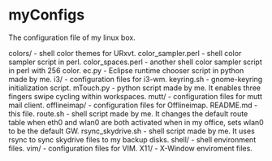 myConfigs
=========

The configuration file of my linux box.

colors/ - shell color themes for URxvt.
color_sampler.perl - shell color sampler script in perl.
color_spaces.perl - another shell color sampler script in perl with 256 color.
ec.py - Eclipse runtime chooser script in python made by me.
i3/ - configuration files for i3-wm.
keyring.sh - gnome-keyring initialization script.
mTouch.py - python script made by me. It enables three fingers swipe cycling within workspaces.
mutt/ - configuration files for mutt mail client. 
offlineimap/ - configuration files for Offlineimap.
README.md - this file.
route.sh - shell script made by me. It changes the default route table when eth0 and wlan0 are both activated when in my office, sets wlan0 to be the default GW.
rsync_skydrive.sh - shell script made by me. It uses rsync to sync skydrive files to my backup disks.
shell/ - shell environment files.
vim/ - configuration files for VIM.
X11/ - X-Window enviroment files.
